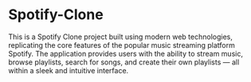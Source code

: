﻿# Spotify-Clone
This is a Spotify Clone project built using modern web technologies, replicating the core features of the popular music streaming platform Spotify. The application provides users with the ability to stream music, browse playlists, search for songs, and create their own playlists — all within a sleek and intuitive interface.
